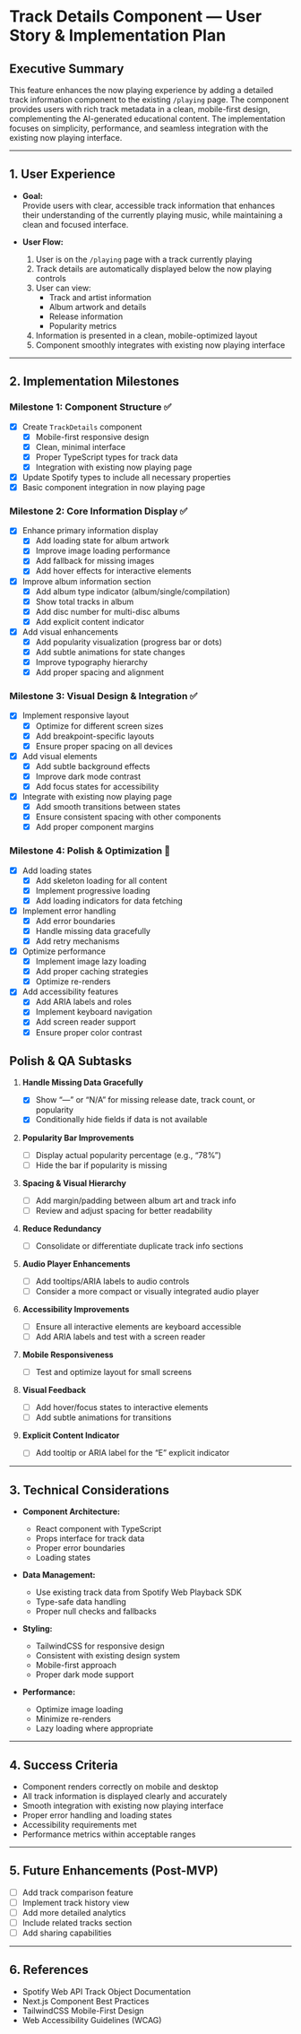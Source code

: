 # Track Details Component — User Story & Implementation Plan

## Executive Summary

This feature enhances the now playing experience by adding a detailed track information component to the existing `/playing` page. The component provides users with rich track metadata in a clean, mobile-first design, complementing the AI-generated educational content. The implementation focuses on simplicity, performance, and seamless integration with the existing now playing interface.

---

## 1. User Experience

- **Goal:**  
  Provide users with clear, accessible track information that enhances their understanding of the currently playing music, while maintaining a clean and focused interface.

- **User Flow:**
  1. User is on the `/playing` page with a track currently playing
  2. Track details are automatically displayed below the now playing controls
  3. User can view:
     - Track and artist information
     - Album artwork and details
     - Release information
     - Popularity metrics
  4. Information is presented in a clean, mobile-optimized layout
  5. Component smoothly integrates with existing now playing interface

---

## 2. Implementation Milestones

### **Milestone 1: Component Structure** ✅

- [x] Create `TrackDetails` component
  - [x] Mobile-first responsive design
  - [x] Clean, minimal interface
  - [x] Proper TypeScript types for track data
  - [x] Integration with existing now playing page
- [x] Update Spotify types to include all necessary properties
- [x] Basic component integration in now playing page

### **Milestone 2: Core Information Display** ✅

- [x] Enhance primary information display
  - [x] Add loading state for album artwork
  - [x] Improve image loading performance
  - [x] Add fallback for missing images
  - [x] Add hover effects for interactive elements
- [x] Improve album information section
  - [x] Add album type indicator (album/single/compilation)
  - [x] Show total tracks in album
  - [x] Add disc number for multi-disc albums
  - [x] Add explicit content indicator
- [x] Add visual enhancements
  - [x] Add popularity visualization (progress bar or dots)
  - [x] Add subtle animations for state changes
  - [x] Improve typography hierarchy
  - [x] Add proper spacing and alignment

### **Milestone 3: Visual Design & Integration** ✅

- [x] Implement responsive layout
  - [x] Optimize for different screen sizes
  - [x] Add breakpoint-specific layouts
  - [x] Ensure proper spacing on all devices
- [x] Add visual elements
  - [x] Add subtle background effects
  - [x] Improve dark mode contrast
  - [x] Add focus states for accessibility
- [x] Integrate with existing now playing page
  - [x] Add smooth transitions between states
  - [x] Ensure consistent spacing with other components
  - [x] Add proper component margins

### **Milestone 4: Polish & Optimization** 🔄

- [x] Add loading states
  - [x] Add skeleton loading for all content
  - [x] Implement progressive loading
  - [x] Add loading indicators for data fetching
- [x] Implement error handling
  - [x] Add error boundaries
  - [x] Handle missing data gracefully
  - [x] Add retry mechanisms
- [x] Optimize performance
  - [x] Implement image lazy loading
  - [x] Add proper caching strategies
  - [x] Optimize re-renders
- [x] Add accessibility features
  - [x] Add ARIA labels and roles
  - [x] Implement keyboard navigation
  - [x] Add screen reader support
  - [x] Ensure proper color contrast

## Polish & QA Subtasks

1. **Handle Missing Data Gracefully**

   - [x] Show “—” or “N/A” for missing release date, track count, or popularity
   - [x] Conditionally hide fields if data is not available

2. **Popularity Bar Improvements**

   - [ ] Display actual popularity percentage (e.g., “78%”)
   - [ ] Hide the bar if popularity is missing

3. **Spacing & Visual Hierarchy**

   - [ ] Add margin/padding between album art and track info
   - [ ] Review and adjust spacing for better readability

4. **Reduce Redundancy**

   - [ ] Consolidate or differentiate duplicate track info sections

5. **Audio Player Enhancements**

   - [ ] Add tooltips/ARIA labels to audio controls
   - [ ] Consider a more compact or visually integrated audio player

6. **Accessibility Improvements**

   - [ ] Ensure all interactive elements are keyboard accessible
   - [ ] Add ARIA labels and test with a screen reader

7. **Mobile Responsiveness**

   - [ ] Test and optimize layout for small screens

8. **Visual Feedback**

   - [ ] Add hover/focus states to interactive elements
   - [ ] Add subtle animations for transitions

9. **Explicit Content Indicator**
   - [ ] Add tooltip or ARIA label for the “E” explicit indicator

---

## 3. Technical Considerations

- **Component Architecture:**

  - React component with TypeScript
  - Props interface for track data
  - Proper error boundaries
  - Loading states

- **Data Management:**

  - Use existing track data from Spotify Web Playback SDK
  - Type-safe data handling
  - Proper null checks and fallbacks

- **Styling:**

  - TailwindCSS for responsive design
  - Consistent with existing design system
  - Mobile-first approach
  - Proper dark mode support

- **Performance:**
  - Optimize image loading
  - Minimize re-renders
  - Lazy loading where appropriate

---

## 4. Success Criteria

- Component renders correctly on mobile and desktop
- All track information is displayed clearly and accurately
- Smooth integration with existing now playing interface
- Proper error handling and loading states
- Accessibility requirements met
- Performance metrics within acceptable ranges

---

## 5. Future Enhancements (Post-MVP)

- [ ] Add track comparison feature
- [ ] Implement track history view
- [ ] Add more detailed analytics
- [ ] Include related tracks section
- [ ] Add sharing capabilities

---

## 6. References

- Spotify Web API Track Object Documentation
- Next.js Component Best Practices
- TailwindCSS Mobile-First Design
- Web Accessibility Guidelines (WCAG)

